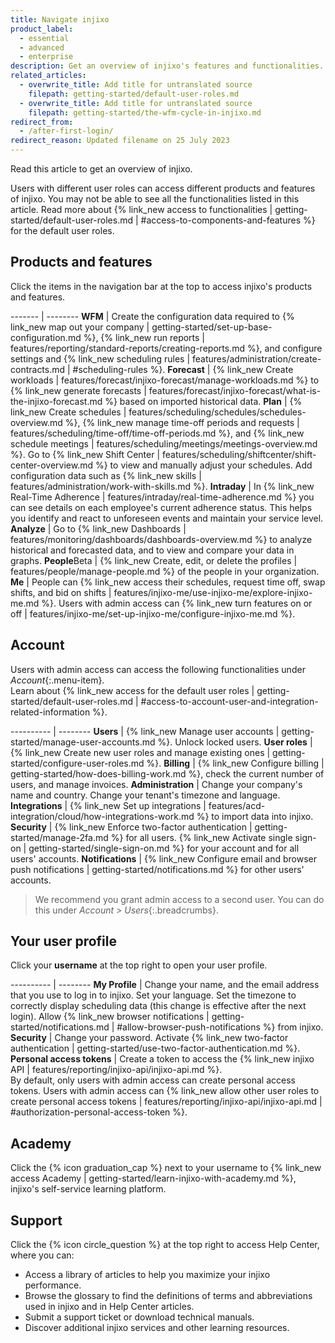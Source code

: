 ```yaml
---
title: Navigate injixo
product_label:
  - essential
  - advanced
  - enterprise
description: Get an overview of injixo's features and functionalities.
related_articles:
  - overwrite_title: Add title for untranslated source
    filepath: getting-started/default-user-roles.md
  - overwrite_title: Add title for untranslated source
    filepath: getting-started/the-wfm-cycle-in-injixo.md
redirect_from:
  - /after-first-login/
redirect_reason: Updated filename on 25 July 2023
---
```


Read this article to get an overview of injixo.

Users with different user roles can access different products and features of injixo.
You may not be able to see all the functionalities listed in this article. Read more about {% link_new access to functionalities | getting-started/default-user-roles.md | #access-to-components-and-features %} for the default user roles.  

## Products and features

Click the items in the navigation bar at the top to access injixo's products and features.

------- | --------
**WFM** | Create the configuration data required to {% link_new map out your company | getting-started/set-up-base-configuration.md %}, {% link_new run reports | features/reporting/standard-reports/creating-reports.md %}, and configure settings and {% link_new scheduling rules | features/administration/create-contracts.md | #scheduling-rules %}.
**Forecast** | {% link_new Create workloads | features/forecast/injixo-forecast/manage-workloads.md %} to {% link_new generate forecasts | features/forecast/injixo-forecast/what-is-the-injixo-forecast.md %} based on imported historical data.
**Plan** | {% link_new Create schedules | features/scheduling/schedules/schedules-overview.md %}, {% link_new manage time-off periods and requests | features/scheduling/time-off/time-off-periods.md %}, and {% link_new schedule meetings | features/scheduling/meetings/meetings-overview.md %}. Go to {% link_new Shift Center | features/scheduling/shiftcenter/shift-center-overview.md %} to view and manually adjust your schedules. Add configuration data such as {% link_new skills | features/administration/work-with-skills.md %}.
**Intraday** | In {% link_new Real-Time Adherence | features/intraday/real-time-adherence.md %} you can see details on each employee's current adherence status. This helps you identify and react to unforeseen events and maintain your service level.
**Analyze** | Go to {% link_new Dashboards | features/monitoring/dashboards/dashboards-overview.md %} to analyze historical and forecasted data, and to view and compare your data in graphs.
**People**<span class="beta-icon">Beta</span> | {% link_new Create, edit, or delete the profiles | features/people/manage-people.md %} of the people in your organization.
**Me** | People can {% link_new access their schedules, request time off, swap shifts, and bid on shifts | features/injixo-me/use-injixo-me/explore-injixo-me.md %}. Users with admin access can {% link_new turn features on or off | features/injixo-me/set-up-injixo-me/configure-injixo-me.md %}.

## Account

Users with admin access can access the following functionalities under _Account_{:.menu-item}.  
Learn about {% link_new access for the default user roles | getting-started/default-user-roles.md | #access-to-account-user-and-integration-related-information %}.

---------- | --------
**Users** | {% link_new Manage user accounts | getting-started/manage-user-accounts.md %}. Unlock locked users.
**User roles** | {% link_new Create new user roles and manage existing ones | getting-started/configure-user-roles.md %}.
**Billing** | {% link_new Configure billing | getting-started/how-does-billing-work.md %}, check the current number of users, and manage invoices.
**Administration** | Change your company's name and country. Change your tenant's timezone and language.
**Integrations** | {% link_new Set up integrations | features/acd-integration/cloud/how-integrations-work.md %} to import data into injixo.
**Security** | {% link_new Enforce two-factor authentication | getting-started/manage-2fa.md %} for all users. {% link_new Activate single sign-on | getting-started/single-sign-on.md %} for your account and for all users' accounts.
**Notifications** | {% link_new Configure email and browser push notifications | getting-started/notifications.md %} for other users' accounts.

> We recommend you grant admin access to a second user. You can do this under _Account > Users_{:.breadcrumbs}.

## Your user profile

Click your **username** at the top right to open your user profile.

---------- | --------
**My Profile** | Change your name, and the email address that you use to log in to injixo. Set your language. Set the timezone to correctly display scheduling data (this change is effective after the next login). Allow {% link_new browser notifications | getting-started/notifications.md | #allow-browser-push-notifications %} from injixo.
**Security** | Change your password. Activate {% link_new two-factor authentication | getting-started/use-two-factor-authentication.md %}.
**Personal access tokens** | Create a token to access the {% link_new injixo API | features/reporting/injixo-api/injixo-api.md %}.<br>By default, only users with admin access can create personal access tokens. Users with admin access can {% link_new allow other user roles to create personal access tokens | features/reporting/injixo-api/injixo-api.md | #authorization-personal-access-token %}.

## Academy

Click the {% icon graduation_cap %} next to your username to {% link_new access Academy | getting-started/learn-injixo-with-academy.md %}, injixo's self-service learning platform.

## Support

Click the {% icon circle_question %} at the top right to access Help Center, where you can:

- Access a library of articles to help you maximize your injixo performance.
- Browse the glossary to find the definitions of terms and abbreviations used in injixo and in Help Center articles.
- Submit a support ticket or download technical manuals.
- Discover additional injixo services and other learning resources.